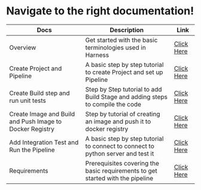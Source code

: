 # Navigate to the right documentation!

| Docs | Description | Link |
| --- | --- | --- |
| Overview | Get started with the basic terminologies used in Harness | [Click Here](https://github.com/krishi0408/sample-app/blob/main/docs//overview.md) 
| Create Project and Pipeline | A basic step by step tutorial to create Project and set up Pipeline | [Click Here](https://github.com/harness-community/python-pipeline-sample/blob/main/docs/CreatePipeline.md) |
| Create Build step and run unit tests | Step by Step tutorial to add Build Stage and adding steps to compile the code| [Click Here](https://github.com/harness-community/python-pipeline-sample/blob/main/docs/build.md) |
| Create Image and Build and Push Image to Docker Registry | Step by tutorial of creating an image and push it to docker registry| [Click Here](https://github.com/harness-community/python-pipeline-sample/blob/main/docs/DockerPush.md.md) 
| Add Integration Test and Run the Pipeline | A basic step by step tutorial to connect to connect to python server and test it  | [Click Here](https://github.com/harness-community/python-pipeline-sample/blob/main/docs/Integeration.md) |
| Requirements | Prerequisites covering the basic requirements to get started with the pipeline | [Click Here](https://github.com/harness-community/python-pipeline-sample/blob/main/docs/requirements.md) |
